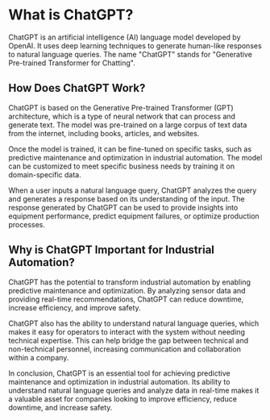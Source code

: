 What is ChatGPT?
==================================================

ChatGPT is an artificial intelligence (AI) language model developed by OpenAI. It uses deep learning techniques to generate human-like responses to natural language queries. The name "ChatGPT" stands for "Generative Pre-trained Transformer for Chatting".

How Does ChatGPT Work?
----------------------

ChatGPT is based on the Generative Pre-trained Transformer (GPT) architecture, which is a type of neural network that can process and generate text. The model was pre-trained on a large corpus of text data from the internet, including books, articles, and websites.

Once the model is trained, it can be fine-tuned on specific tasks, such as predictive maintenance and optimization in industrial automation. The model can be customized to meet specific business needs by training it on domain-specific data.

When a user inputs a natural language query, ChatGPT analyzes the query and generates a response based on its understanding of the input. The response generated by ChatGPT can be used to provide insights into equipment performance, predict equipment failures, or optimize production processes.

Why is ChatGPT Important for Industrial Automation?
---------------------------------------------------

ChatGPT has the potential to transform industrial automation by enabling predictive maintenance and optimization. By analyzing sensor data and providing real-time recommendations, ChatGPT can reduce downtime, increase efficiency, and improve safety.

ChatGPT also has the ability to understand natural language queries, which makes it easy for operators to interact with the system without needing technical expertise. This can help bridge the gap between technical and non-technical personnel, increasing communication and collaboration within a company.

In conclusion, ChatGPT is an essential tool for achieving predictive maintenance and optimization in industrial automation. Its ability to understand natural language queries and analyze data in real-time makes it a valuable asset for companies looking to improve efficiency, reduce downtime, and increase safety.
